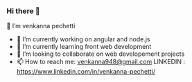 ### Hi there 👋

👋 I’m venkanna pechetti

- 🔭 I’m currently working on angular and node.js
- 🌱 I’m currently learning front web development
- 👯 I’m looking to collaborate on web developement projects
- 📫 How to reach me: venkanna948@gmail.com
      LINKEDIN : https://www.linkedin.com/in/venkanna-pechetti/

